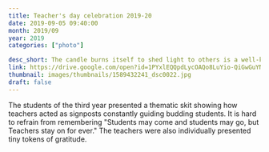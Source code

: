 ```yaml
---
title: Teacher's day celebration 2019-20
date: 2019-09-05 09:40:00
month: 2019/09
year: 2019
categories: ["photo"]

desc_short: The candle burns itself to shed light to others is a well-known adage that is synonymous with teachers. The teachers, day celebration was a programme to pay our gratitude to them
link: https://drive.google.com/open?id=1PYxlEQQpdLycOAQo8LuYio-QiGwGuYNB
thumbnail: images/thumbnails/1589432241_dsc0022.jpg
draft: false
---
```


The students of the third year presented a thematic skit showing how teachers acted as signposts constantly guiding budding students. It is hard to refrain from remembering "Students may come and students may go, but Teachers stay on for ever." The teachers were also individually presented tiny tokens of gratitude.